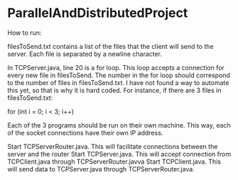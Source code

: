 # ParallelAndDistributedProject

How to run:

filesToSend.txt contains a list of the files that the client will send to the server. Each file is separated by a newline character.

In TCPServer.java, line 20 is a for loop. This loop accepts a connection for every new file in filesToSend. 
The number in the for loop should correspond to the number of files in filesToSend.txt. 
I have not found a way to automate this yet, so that is why it is hard coded. For instance, if there are 3 files in filesToSend.txt:

for (int i = 0; i < 3; i++)

Each of the 3 programs should be run on their own machine. This way, each of the socket connections have their own IP address.

Start TCPServerRouter.java. This will facilitate connections between the server and the router
Start TCPServer.java. This will accept connection from TCPClient.java through TCPServerRouter.javva
Start TCPClient.java. This will send data to TCPServer.java through TCPServerRouter.java.



